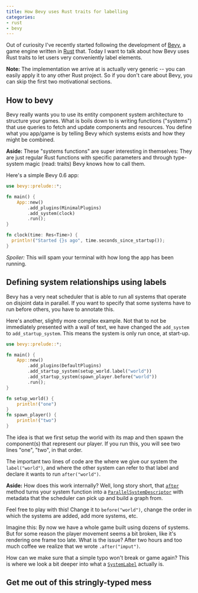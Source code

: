 ```yaml
---
title: How Bevy uses Rust traits for labelling
categories:
- rust
- bevy
---
```

Out of curiosity I've recently started following the development of [Bevy],
a game engine written in [Rust] that.
Today I want to talk about how Bevy uses Rust traits to let users very conveniently label elements.

**Note:** The implementation we arrive at is actually very generic
-- you can easily apply it to any other Rust project.
So if you don't care about Bevy, you can skip the first two motivational sections.

## How to bevy

Bevy really wants you to use its entity component system architecture
to structure your games.
What is boils down to is writing functions ("systems")
that use queries to fetch and update components and resources.
You define what you app/game is by telling Bevy which systems exists
and how they might be combined.

**Aside:** These "systems functions" are super interesting in themselves:
They are just regular Rust functions with specific parameters
and through type-system magic (read: traits) Bevy knows how to call them.

Here's a simple Bevy 0.6 app:

```rust
use bevy::prelude::*;

fn main() {
    App::new()
        .add_plugins(MinimalPlugins)
        .add_system(clock)
        .run();
}

fn clock(time: Res<Time>) {
  println!("Started {}s ago", time.seconds_since_startup());
}
```

*Spoiler:* This will spam your terminal with how long the app has been running.

## Defining system relationships using labels

Bevy has a very neat scheduler
that is able to run all systems that operate on disjoint data in parallel.
If you want to specify that some systems have to run before others,
you have to annotate this.

Here's another, slightly more complex example.
Not that to not be immediately presented with a wall of text,
we have changed the `add_system` to `add_startup_system`.
This means the system is only run once, at start-up.

```rust
use bevy::prelude::*;

fn main() {
    App::new()
        .add_plugins(DefaultPlugins)
        .add_startup_system(setup_world.label("world"))
        .add_startup_system(spawn_player.before("world"))
        .run();
}

fn setup_world() {
    println!("one")
}
fn spawn_player() {
    println!("two")
}
```

The idea is that we first setup the world with its map
and then spawn the component(s) that represent our player.
If you run this, you will see two lines "one", "two", in that order.

The important two lines of code are the where we give our system the `label("world")`,
and where the other system can refer to that label
and declare it wants to run `after("world")`.

**Aside:** How does this work internally?
Well, long story short, that [`after`] method turns your system function into a [`ParallelSystemDescriptor`]
with metadata that the scheduler can pick up and build a graph from.

[`after`]: https://docs.rs/bevy/0.6.0/bevy/ecs/schedule/trait.ParallelSystemDescriptorCoercion.html
[`ParallelSystemDescriptor`]: https://docs.rs/bevy/0.6.0/bevy/ecs/schedule/struct.ParallelSystemDescriptor.html

Feel free to play with this!
Change it to `before("world")`,
change the order in which the systems are added,
add more systems, etc.

Imagine this:
By now we have a whole game built using dozens of systems.
But for some reason the player movement seems a bit broken,
like it's rendering one frame too late.
What is the issue?
After two hours and too much coffee we realize that
we wrote `.after("imput")`.

How can we make sure that a simple typo won't break or game again?
This is where we look a bit deeper into what a [`SystemLabel`] actually is.

[`SystemLabel`]: https://docs.rs/bevy/0.6.0/bevy/ecs/schedule/trait.SystemLabel.html

## Get me out of this stringly-typed mess




[Bevy]: https://bevyengine.org/
[Rust]: https://www.rust-lang.org/

